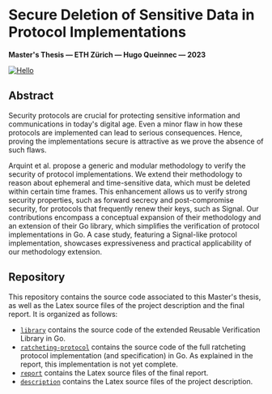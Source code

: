 # Secure Deletion of Sensitive Data in Protocol Implementations
**Master's Thesis — ETH Zürich — Hugo Queinnec — 2023**

[![Hello](https://img.shields.io/badge/read%20the%20report-blue?style=for-the-badge&logo=none)](https://ethz.ch/content/dam/ethz/special-interest/infk/chair-program-method/pm/documents/Education/Theses/Hugo_Queinnec_MA_Thesis.pdf)

## Abstract
  Security protocols are crucial for protecting sensitive information and communications in today's digital age. Even a minor flaw in how these protocols are implemented can lead to serious consequences.
  Hence, proving the implementations secure is attractive as we prove the absence of such flaws.

  Arquint et al. propose a generic and modular methodology to verify the security of protocol implementations.
  We extend their methodology to reason about ephemeral and time-sensitive data, which must be deleted within certain time frames.
  This enhancement allows us to verify strong security properties, such as forward secrecy and post-compromise security, for protocols that frequently renew their keys, such as Signal.
  Our contributions encompass a conceptual expansion of their methodology and an extension of their Go library, which simplifies the verification of protocol implementations in Go.
  A case study, featuring a Signal-like protocol implementation, showcases expressiveness and practical applicability of our methodology extension.

## Repository
This repository contains the source code associated to this Master's thesis, as well as the Latex source files of the project description and the final report.
It is organized as follows:
- [`library`](./library/) contains the source code of the extended Reusable Verification Library in Go.
- [`ratcheting-protocol`](./ratcheting-protocol) contains the source code of the full ratcheting protocol implementation (and specification) in Go. As explained in the report, this implementation is not yet complete.
- [`report`](./report/) contains the Latex source files of the final report.
- [`description`](./description/) contains the Latex source files of the project description.